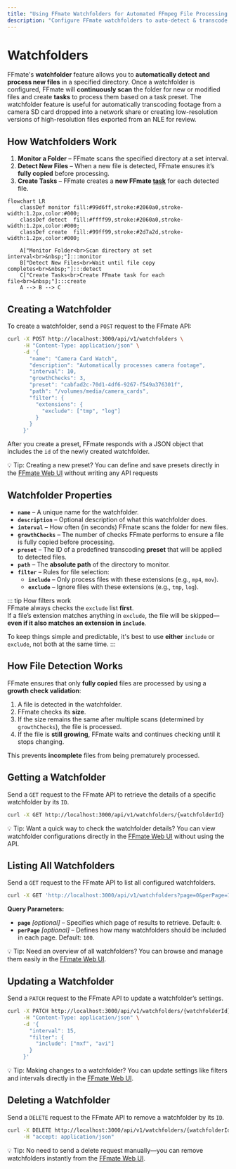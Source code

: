 ```yaml
---
title: "Using FFmate Watchfolders for Automated FFmpeg File Processing & Transcoding"
description: "Configure FFmate watchfolders to auto-detect & transcode files. Guide to directory scanning, file growth checks, preset usage, filters & API for FFmpeg automation"
---
```


# Watchfolders

FFmate's **watchfolder** feature allows you to **automatically detect and process new files** in a specified directory. Once a watchfolder is configured, FFmate will **continuously scan** the folder for new or modified files and create **tasks** to process them based on a task preset. The watchfolder feature is useful for automatically transcoding footage from a camera SD card dropped into a network share or creating low-resolution versions of high-resolution files exported from an NLE for review.

## How Watchfolders Work

1. **Monitor a Folder** – FFmate scans the specified directory at a set interval.  
2. **Detect New Files** – When a new file is detected, FFmate ensures it’s **fully copied** before processing.   
3. **Create Tasks** – FFmate creates a **new FFmate [task](/docs/tasks.md)** for each detected file.  

```mermaid
flowchart LR
    classDef monitor fill:#99d6ff,stroke:#2060a0,stroke-width:1.2px,color:#000;
    classDef detect  fill:#ffff99,stroke:#2060a0,stroke-width:1.2px,color:#000;
    classDef create  fill:#99ff99,stroke:#2d7a2d,stroke-width:1.2px,color:#000;

    A["Monitor Folder<br>Scan directory at set interval<br>&nbsp;"]:::monitor
    B["Detect New Files<br>Wait until file copy completes<br>&nbsp;"]:::detect
    C["Create Tasks<br>Create FFmate task for each file<br>&nbsp;"]:::create
    A --> B --> C
```

## Creating a Watchfolder  

To create a watchfolder, send a `POST` request to the FFmate API:

```sh
curl -X POST http://localhost:3000/api/v1/watchfolders \
     -H "Content-Type: application/json" \
     -d '{
       "name": "Camera Card Watch",
       "description": "Automatically processes camera footage",
       "interval": 10,
       "growthChecks": 3,
       "preset": "cabfad2c-70d1-4df6-9267-f549a376301f",
       "path": "/volumes/media/camera_cards",
       "filter": {
         "extensions": {
           "exclude": ["tmp", "log"]
         }
       }
     }'
```

After you create a preset, FFmate responds with a JSON object that includes the `id` of the newly created watchfolder.

💡 Tip: Creating a new preset? You can define and save presets directly in the [FFmate Web UI](/docs/web-ui.md) without writing any API requests

## Watchfolder Properties

- **`name`** – A unique name for the watchfolder.  
- **`description`** – Optional description of what this watchfolder does.  
- **`interval`** – How often (in seconds) FFmate scans the folder for new files.  
- **`growthChecks`** – The number of checks FFmate performs to ensure a file is fully copied before processing.  
- **`preset`** – The ID of a predefined transcoding **preset** that will be applied to detected files.  
- **`path`** – The **absolute path** of the directory to monitor.  
- **`filter`** – Rules for file selection:  
  - **`include`** – Only process files with these extensions (e.g., `mp4`, `mov`).  
  - **`exclude`** – Ignore files with these extensions (e.g., `tmp`, `log`).  

::: tip How filters work  
FFmate always checks the `exclude` list **first**.  
If a file’s extension matches anything in `exclude`, the file will be skipped—**even if it also matches an extension in `include`**.

To keep things simple and predictable, it's best to use **either** `include` or `exclude`, not both at the same time.
:::

## How File Detection Works

FFmate ensures that only **fully copied** files are processed by using a **growth check validation**:  

1. A file is detected in the watchfolder.  
2. FFmate checks its **size**.  
3. If the size remains the same after multiple scans (determined by `growthChecks`), the file is processed.  
4. If the file is **still growing**, FFmate waits and continues checking until it stops changing.  

This prevents **incomplete** files from being prematurely processed.  


## Getting a Watchfolder

Send a `GET` request to the FFmate API to retrieve the details of a specific watchfolder by its `ID`.

```sh
curl -X GET http://localhost:3000/api/v1/watchfolders/{watchfolderId}
```

💡 Tip: Want a quick way to check the watchfolder details? You can view watchfolder configurations directly in the [FFmate Web UI](/docs/web-ui.md) without using the API.

## Listing All Watchfolders  

Send a `GET` request to the FFmate API to list all configured watchfolders.

```sh
curl -X GET 'http://localhost:3000/api/v1/watchfolders?page=0&perPage=10'
```

**Query Parameters:**

- **`page`** *[optional]* – Specifies which page of results to retrieve. Default: `0`.
- **`perPage`** *[optional]* – Defines how many watchfolders should be included in each page. Default: `100`.

💡 Tip: Need an overview of all watchfolders? You can browse and manage them easily in the [FFmate Web UI](/docs/web-ui.md).

## Updating a Watchfolder  

Send a `PATCH` request to the FFmate API to update a watchfolder’s settings.

```sh
curl -X PATCH http://localhost:3000/api/v1/watchfolders/{watchfolderId} \
     -H "Content-Type: application/json" \
     -d '{
       "interval": 15,
       "filter": {
         "include": ["mxf", "avi"]
       }
     }'
```

💡 Tip: Making changes to a watchfolder? You can update settings like filters and intervals directly in the [FFmate Web UI](/docs/web-ui.md).

## Deleting a Watchfolder 

Send a `DELETE` request to the FFmate API to remove a watchfolder by its `ID`.

```sh
curl -X DELETE http://localhost:3000/api/v1/watchfolders/{watchfolderId} \
     -H "accept: application/json"
```

💡 Tip: No need to send a delete request manually—you can remove watchfolders instantly from the [FFmate Web UI](/docs/web-ui.md).